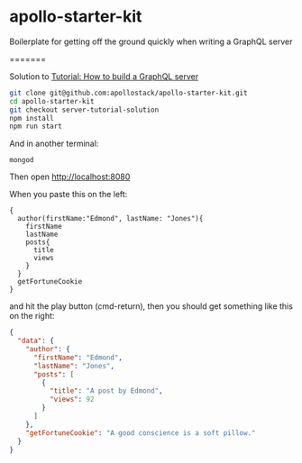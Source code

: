 # apollo-starter-kit
Boilerplate for getting off the ground quickly when writing a GraphQL server

=======

Solution to [Tutorial: How to build a GraphQL server](https://medium.com/apollo-stack/tutorial-building-a-graphql-server-cddaa023c035#.wy5h1htxs)

```sh
git clone git@github.com:apollostack/apollo-starter-kit.git
cd apollo-starter-kit
git checkout server-tutorial-solution
npm install
npm run start
```

And in another terminal:

```
mongod
```

Then open [http://localhost:8080](http://localhost:8080)

When you paste this on the left:

```
{
  author(firstName:"Edmond", lastName: "Jones"){
    firstName
    lastName
    posts{
      title
      views
    }
  }
  getFortuneCookie
}
```

and hit the play button (cmd-return), then you should get something like this on the right:

```json
{
  "data": {
    "author": {
      "firstName": "Edmond",
      "lastName": "Jones",
      "posts": [
        {
          "title": "A post by Edmond",
          "views": 92
        }
      ]
    },
    "getFortuneCookie": "A good conscience is a soft pillow."
  }
}
```  